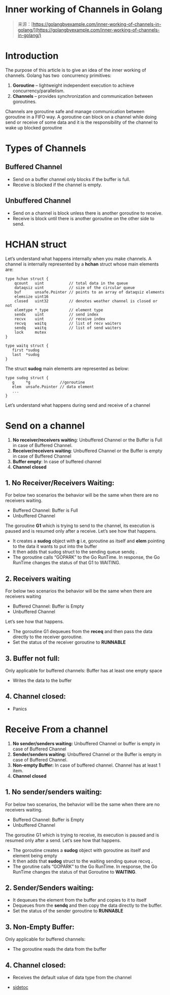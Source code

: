<!--yml
category: 未分类
date: 2024-10-13 06:05:13
-->

# Inner working of Channels in Golang

> 来源：[https://golangbyexample.com/inner-working-of-channels-in-golang/](https://golangbyexample.com/inner-working-of-channels-in-golang/)

# **Introduction**

The purpose of this article is to give an idea of the inner working of channels. Golang has two  concurrency primitives:

1.  **Goroutine** – lightweight independent execution to achieve concurrency/parallelism.
2.  **Channels** – provides synchronization and communication between goroutines.

Channels are goroutine safe and manage communication between goroutine in a FIFO way. A goroutine can block on a channel while doing send or receive of some data and it is the responsibility of the channel to wake up blocked goroutine

# **Types of Channels**

## **Buffered Channel**

*   Send on a buffer channel only blocks if the buffer is full.
*   Receive is blocked if the channel is empty.

## **Unbuffered Channel**

*   Send on a channel is block unless there is another goroutine to receive.
*   Receive is block until there is another goroutine on the other side to send.

# **HCHAN struct**

Let’s understand what happens internally when you make channels. A channel is internally represented by a **hchan** struct whose main elements are:

```
type hchan struct {
    qcount   uint           // total data in the queue
    dataqsiz uint           // size of the circular queue
    buf      unsafe.Pointer // points to an array of dataqsiz elements
    elemsize uint16
    closed   uint32         // denotes weather channel is closed or not
    elemtype *_type         // element type
    sendx    uint           // send index
    recvx    uint           // receive index
    recvq    waitq          // list of recv waiters
    sendq    waitq          // list of send waiters
    lock     mutex
}

type waitq struct {
   first *sudog
   last  *sudog
}
```

The struct **sudog** main elements are represented as below:

```
type sudog struct {
   g     *g             //goroutine
   elem  unsafe.Pointer // data element 
   ...
}
```

Let’s understand what happens during send and receive of a channel

# **Send on a channel**

1.  **No receiver/receivers waitin**g: Unbuffered Channel or the Buffer is Full in case of Buffered Channel.
2.  **Receiver/receivers waiting**: Unbuffered Channel or the Buffer is empty in case of Buffered Channel
3.  **Buffer empty**: In case of buffered channel
4.  **Channel closed**

## **1\. No Receiver/Receivers Waiting:**

For below two scenarios the behavior will be the same when there are no receivers waiting.

*   Buffered Channel: Buffer is Full
*   Unbuffered Channel

The goroutine **G1** which is trying to send to the channel, its execution is paused and is resumed only after a receive. Let’s see how that happens.

*   It creates a **sudog** object with **g** i.e, goroutine as itself and **elem** pointing to the data it wants to put into the buffer
*   It then adds that sudog struct to the sending queue sendq .
*   The goroutine calls “GOPARK” to the Go RunTime. In response, the Go RunTime changes the status of that G1 to WAITING.

## **2\. Receivers waiting**

For below two scenarios the behavior will be the same when there are receivers waiting

*   Buffered Channel: Buffer is Empty
*   Unbuffered Channel

Let’s see how that happens.

*   The goroutine G1 dequeues from the **receq** and then pass the data directly to the receiver goroutine.
*   Set the status of the receiver goroutine to **RUNNABLE**

## **3\. Buffer not full:**

Only applicable for buffered channels: Buffer has at least one empty space

*   Writes the data to the buffer

## **4\. Channel closed:**

*   Panics

# **Receive From a channel**

1.  **No sender/senders waiting:** Unbuffered Channel or buffer is empty in case of Buffered Channel
2.  **Sender/senders waiting:** Unbuffered Channel or the Buffer is empty in case of Buffered Channel.
3.  **Non-empty Buffer:** In case of buffered channel. Channel has at least 1 item.
4.  **Channel closed**

## **1\. No sender/senders waiting:**

For below two scenarios, the behavior will be the same when there are no receivers waiting.

*   Buffered Channel: Buffer is Empty
*   Unbuffered Channel

The goroutine G1 which is trying to receive, its execution is paused and is resumed only after a send. Let’s see how that happens.

*   The goroutine creates a **sudog** object with goroutine as itself and element being empty
*   It then adds that **sudog** struct to the waiting sending queue recvq **.**
*   The gorutine calls “GOPARK” to the Go RunTime. In response, the Go RunTime changes the status of that Goroutine to **WAITING**.

## **2\. Sender/Senders waiting:**

*   It dequeues the element from the buffer and copies to it to itself
*   Dequeues from the **sendq** and then copy the data directly to the buffer.
*   Set the status of the sender goroutine to **RUNNABLE**

## **3\. Non-Empty Buffer:**

Only applicable for buffered channels:

*   The goroutine reads the data from the buffer

## **4\. Channel closed:**

*   Receives the default value of data type from the channel

*   [sidetoc](https://golangbyexample.com/tag/sidetoc/)